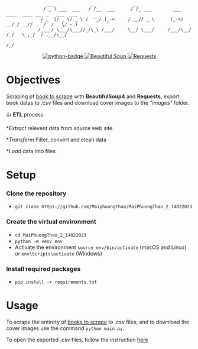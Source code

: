 
```
               ___              __              __                                             
              / _ ) ___  ___   / /__  ___      / /_ ___        ___ ____  ____ ___ _   ___  ___ 
             / _  |/ _ \/ _ \ /  '_/ (_-<     / __// _ \      (_-</ __/ / __// _ `/  / _ \/ -_)
            /____/ \___/\___//_/\_\ /___/     \__/ \___/     /___/\__/ /_/   \_,_/  / .__/\__/ 
                                                                       /_/         

```


<p align="center">
    <a href="https://www.python.org">
        <img src="https://img.shields.io/badge/Python-3.9+-3776AB?style=flat&logo=python&logoColor=white" alt="python-badge">
    </a>
    <a href="https://www.crummy.com/software/BeautifulSoup/bs4/doc/">
        <img src="https://img.shields.io/badge/BeautifulSoup-4.11+-d71b60?style=flat" alt="Beautiful Soup">
    </a>
    <a href="https://github.com/psf/requests">
        <img src="https://img.shields.io/badge/Requests-2.28+-00838f?style=flat" alt="Requests">
    </a>
</p>


# Objectives

Scraping pf [book to scrape](http://books.toscrape.com/) with **BeautifulSoup4** and **Requests**, export book datas to .csv files and download cover images to the *"images"* folder.

:+1: **ETL** process:

**Extract* relevent data from source web site.

**Transform* Filter, convert and clean data

**Load* data into files


# Setup


### Clone the repository

- `git clone https://github.com/Maiphuongthao/MaiPhuongThao_2_14022023`


### Create the virtual environment

- `cd MaiPhuongThao_2_14022023`
- `python -m venv env`
- Activate the environment `source env/bin/activate` (macOS and Linux) or `env\Scripts\activate` (Windows)


### Install required packages

- `pip install -r requirements.txt`



# Usage

To scrape the entirety of [books to scrape](https://books.toscrape.com) to .csv files, and to download the cover images
use the command `python main.py`.


To open the exported .csv files, follow the instruction [here](https://www.howtogeek.com/348960/what-is-a-csv-file-and-how-do-i-open-it/)



